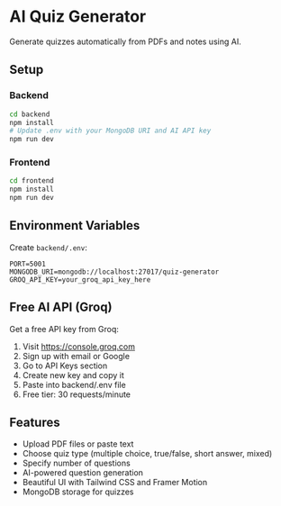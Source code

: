 # AI Quiz Generator

Generate quizzes automatically from PDFs and notes using AI.

## Setup

### Backend
```bash
cd backend
npm install
# Update .env with your MongoDB URI and AI API key
npm run dev
```

### Frontend
```bash
cd frontend
npm install
npm run dev
```

## Environment Variables

Create `backend/.env`:
```
PORT=5001
MONGODB_URI=mongodb://localhost:27017/quiz-generator
GROQ_API_KEY=your_groq_api_key_here
```

## Free AI API (Groq)

Get a free API key from Groq:
1. Visit https://console.groq.com
2. Sign up with email or Google
3. Go to API Keys section
4. Create new key and copy it
5. Paste into backend/.env file
6. Free tier: 30 requests/minute

## Features

- Upload PDF files or paste text
- Choose quiz type (multiple choice, true/false, short answer, mixed)
- Specify number of questions
- AI-powered question generation
- Beautiful UI with Tailwind CSS and Framer Motion
- MongoDB storage for quizzes
